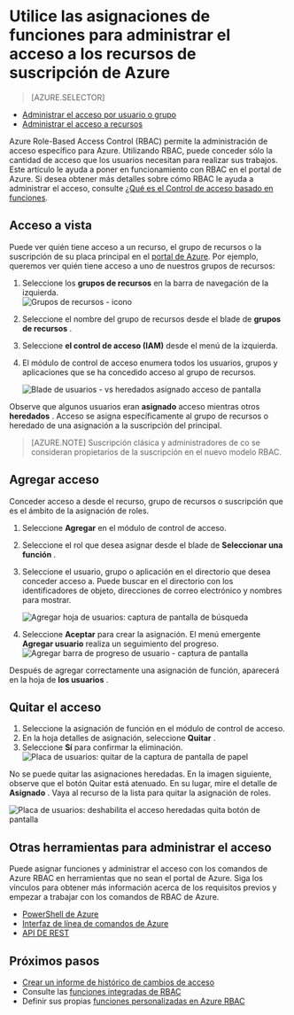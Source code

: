 <properties
    pageTitle="Utilizar control de acceso basado en roles en el portal de Azure | Microsoft Azure"
    description="Comience a trabajar en la administración del acceso con Control de acceso basado en roles en el Portal de Azure. Utilice las asignaciones de funciones para asignar permisos a los recursos."
    services="active-directory"
    documentationCenter=""
    authors="kgremban"
    manager="femila"
    editor=""/>

<tags
    ms.service="active-directory"
    ms.devlang="na"
    ms.topic="get-started-article"
    ms.tgt_pltfrm="na"
    ms.workload="identity"
    ms.date="10/10/2016"
    ms.author="kgremban"/>

# <a name="use-role-assignments-to-manage-access-to-your-azure-subscription-resources"></a>Utilice las asignaciones de funciones para administrar el acceso a los recursos de suscripción de Azure

> [AZURE.SELECTOR]
- [Administrar el acceso por usuario o grupo](role-based-access-control-manage-assignments.md)
- [Administrar el acceso a recursos](role-based-access-control-configure.md)

Azure Role-Based Access Control (RBAC) permite la administración de acceso específico para Azure. Utilizando RBAC, puede conceder sólo la cantidad de acceso que los usuarios necesitan para realizar sus trabajos. Este artículo le ayuda a poner en funcionamiento con RBAC en el portal de Azure. Si desea obtener más detalles sobre cómo RBAC le ayuda a administrar el acceso, consulte [¿Qué es el Control de acceso basado en funciones](role-based-access-control-what-is.md).

## <a name="view-access"></a>Acceso a vista
Puede ver quién tiene acceso a un recurso, el grupo de recursos o la suscripción de su placa principal en el [portal de Azure](https://portal.azure.com). Por ejemplo, queremos ver quién tiene acceso a uno de nuestros grupos de recursos:

1. Seleccione los **grupos de recursos** en la barra de navegación de la izquierda.  
    ![Grupos de recursos - icono](./media/role-based-access-control-configure/resourcegroups_icon.png)
2. Seleccione el nombre del grupo de recursos desde el blade de **grupos de recursos** .
3. Seleccione **el control de acceso (IAM)** desde el menú de la izquierda.  
4. El módulo de control de acceso enumera todos los usuarios, grupos y aplicaciones que se ha concedido acceso al grupo de recursos.  

    ![Blade de usuarios - vs heredados asignado acceso de pantalla](./media/role-based-access-control-configure/view-access.png)

Observe que algunos usuarios eran **asignado** acceso mientras otros **heredados** . Acceso se asigna específicamente al grupo de recursos o heredado de una asignación a la suscripción del principal.

> [AZURE.NOTE] Suscripción clásica y administradores de co se consideran propietarios de la suscripción en el nuevo modelo RBAC.


## <a name="add-access"></a>Agregar acceso
Conceder acceso a desde el recurso, grupo de recursos o suscripción que es el ámbito de la asignación de roles.

1. Seleccione **Agregar** en el módulo de control de acceso.  
2. Seleccione el rol que desea asignar desde el blade de **Seleccionar una función** .
3. Seleccione el usuario, grupo o aplicación en el directorio que desea conceder acceso a. Puede buscar en el directorio con los identificadores de objeto, direcciones de correo electrónico y nombres para mostrar.  

    ![Agregar hoja de usuarios: captura de pantalla de búsqueda](./media/role-based-access-control-configure/grant-access2.png)

4. Seleccione **Aceptar** para crear la asignación. El menú emergente **Agregar usuario** realiza un seguimiento del progreso.  
    ![Agregar barra de progreso de usuario - captura de pantalla](./media/role-based-access-control-configure/addinguser_popup.png)

Después de agregar correctamente una asignación de función, aparecerá en la hoja de **los usuarios** .

## <a name="remove-access"></a>Quitar el acceso

1. Seleccione la asignación de función en el módulo de control de acceso.
2. En la hoja detalles de asignación, seleccione **Quitar** .  
3. Seleccione **Sí** para confirmar la eliminación.  
    ![Placa de usuarios: quitar de la captura de pantalla de papel](./media/role-based-access-control-configure/remove-access1.png)

No se puede quitar las asignaciones heredadas. En la imagen siguiente, observe que el botón Quitar está atenuado. En su lugar, mire el detalle de **Asignado** . Vaya al recurso de la lista para quitar la asignación de roles.

![Placa de usuarios: deshabilita el acceso heredadas quita botón de pantalla](./media/role-based-access-control-configure/remove-access2.png)

## <a name="other-tools-to-manage-access"></a>Otras herramientas para administrar el acceso
Puede asignar funciones y administrar el acceso con los comandos de Azure RBAC en herramientas que no sean el portal de Azure.  Siga los vínculos para obtener más información acerca de los requisitos previos y empezar a trabajar con los comandos de RBAC de Azure.

- [PowerShell de Azure](role-based-access-control-manage-access-powershell.md)
- [Interfaz de línea de comandos de Azure](role-based-access-control-manage-access-azure-cli.md)
- [API DE REST](role-based-access-control-manage-access-rest.md)

## <a name="next-steps"></a>Próximos pasos
- [Crear un informe de histórico de cambios de acceso](role-based-access-control-access-change-history-report.md)
- Consulte las [funciones integradas de RBAC](role-based-access-built-in-roles.md)
- Definir sus propias [funciones personalizadas en Azure RBAC](role-based-access-control-custom-roles.md)
